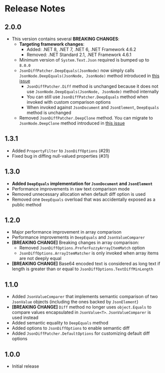 # Release Notes

## 2.0.0

- This version contains several **BREAKING CHANGES**:
  - **Targeting framework changes**:
    - Added: .NET 8, .NET 7, .NET 6, .NET Framework 4.6.2
    - Removed: .NET Standard 2.1, .NET Framework 4.6.1
  - Minimum version of `System.Text.Json` required is bumped up to `8.0.0`
  - `JsonDiffPatcher.DeepEquals(JsonNode)` now simply calls `JsonNode.DeepEquals(JsonNode, JsonNode)` method introduced in [this issue](https://github.com/dotnet/runtime/issues/56592)
    - `JsonDiffPatcher.Diff` method is unchanged because it does not use `JsonNode.DeepEquals(JsonNode, JsonNode)` method internally
    - You can still use `JsonDiffPatcher.DeepEquals` method when invoked with custom comparison options
    - When invoked against `JsonDocument` and `JsonElement`, `DeepEquals` method is unchanged
  - Removed `JsonDiffPatcher.DeepClone` method. You can migrate to `JsonNode.DeepClone` method introduced in [this issue](https://github.com/dotnet/runtime/issues/56592)
  
## 1.3.1

- Added `PropertyFilter` to `JsonDiffOptions` (#29)
- Fixed bug in diffing null-valued properties (#31)

## 1.3.0

- **Added `DeepEquals` implementation for `JsonDocument` and `JsonElement`**
- Performance improvements in raw text comparison mode
- Removed unnecessary allocation when default diff option is used
- Removed one `DeepEquals` overload that was accidentally exposed as a public method

## 1.2.0

- Major performance improvement in array comparison
- Performance improvements in `DeepEquals` and `JsonValueComparer`
- **[BREAKING CHANGE]** Breaking changes in array comparison:
  - Removed `JsonDiffOptions.PreferFuzzyArrayItemMatch` option
  - `JsonDiffOptions.ArrayItemMatcher` is only invoked when array items are not deeply equal
- **[BREAKING CHANGE]** Base64 encoded text is considered as long text if length is greater than or equal to `JsonDiffOptions.TextDiffMinLength`

## 1.1.0

- Added `JsonValueComparer` that implements semantic comparison of two `JsonValue` objects (including the ones backed by `JsonElement`)
- **[BREAKING CHANGE]** `Diff` method no longer uses `object.Equals` to compare values encapsulated in `JsonValue<T>`. `JsonValueComparer` is used instead
- Added semantic equality to `DeepEquals` method
- Added options to `JsonDiffOptions` to enable semantic diff
- Added `JsonDiffPatcher.DefaultOptions` for customizing default diff options

## 1.0.0

- Initial release